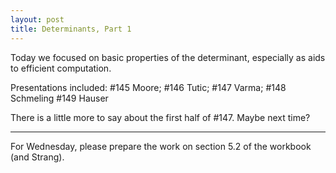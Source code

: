 ```yaml
---
layout: post
title: Determinants, Part 1
---
```


Today we focused on basic properties of the determinant, especially as aids to
efficient computation.

Presentations included: \#145 Moore; \#146 Tutic; \#147 Varma; \#148 Schmeling
\#149 Hauser

There is a little more to say about the first half of \#147. Maybe next time?

---

For Wednesday, please prepare the work on section 5.2 of the workbook (and Strang).
